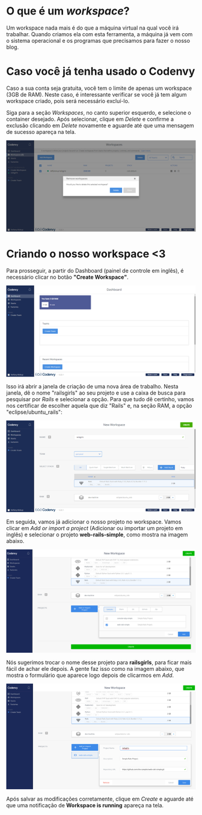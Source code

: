# O que é um _workspace_?

Um workspace nada mais é do que a máquina virtual na qual você irá trabalhar. Quando criamos ela com esta ferramenta, a máquina já vem com o sistema operacional e os programas que precisamos para fazer o nosso blog. 

# Caso você já tenha usado o Codenvy

Caso a sua conta seja gratuita, você tem o limite de apenas um workspace (3GB de RAM). Neste caso, é interessante verificar se você já tem algum workspace criado, pois será necessário excluí-lo.

Siga para a seção _Workspaces_, no canto superior esquerdo, e selecione o container desejado. Após selecionar, clique em _Delete_ e confirme a exclusão clicando em _Delete_ novamente e aguarde até que uma mensagem de sucesso apareça na tela.

![Container](../images/codenvy/delete.png)

# Criando o nosso workspace <3

Para prosseguir, a partir do Dashboard (painel de controle em inglês), é necessário clicar no botão **"Create Workspace"**.

![Container](../images/codenvy/dashboard.png)

Isso irá abrir a janela de criação de uma nova área de trabalho. Nesta janela, dê o nome "railsgirls" ao seu projeto e use a caixa de busca para pesquisar por _Rails_ e selecionar a opção.
Para que tudo dê certinho, vamos nos certificar de escolher aquela que diz "Rails" e, na seção RAM, a opção "eclipse/ubuntu_rails":

![Container](../images/codenvy/new_workspace.png)

Em seguida, vamos já adicionar o nosso projeto no workspace. Vamos clicar em _Add or import a project_ (Adicionar ou importar um projeto em inglês) e selecionar o projeto **web-rails-simple**, como mostra na imagem abaixo.

![Container](../images/codenvy/new_project.png)

Nós sugerimos trocar o nome desse projeto para **railsgirls**, para ficar mais fácil de achar ele depois. A gente faz isso como na imagem abaixo, que mostra o formulário que aparece logo depois de clicarmos em _Add_.

![Container](../images/codenvy/change_project_name.png)

Após salvar as modificações corretamente, clique em _Create_ e aguarde até que uma notificação de **Workspace is running** apareça na tela.
